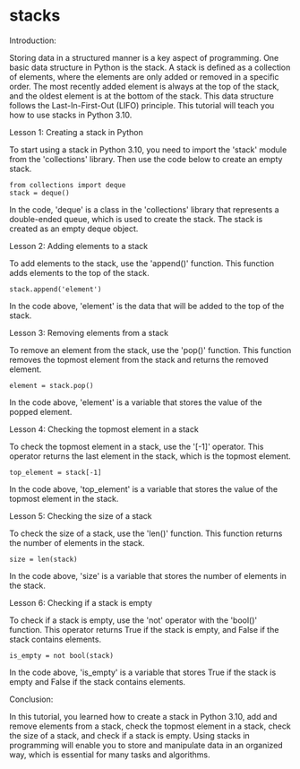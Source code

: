 
stacks
======
Introduction:

Storing data in a structured manner is a key aspect of programming. One basic data structure in Python is the stack. A stack is defined as a collection of elements, where the elements are only added or removed in a specific order. The most recently added element is always at the top of the stack, and the oldest element is at the bottom of the stack. This data structure follows the Last-In-First-Out (LIFO) principle. This tutorial will teach you how to use stacks in Python 3.10.

Lesson 1: Creating a stack in Python

To start using a stack in Python 3.10, you need to import the 'stack' module from the 'collections' library. Then use the code below to create an empty stack.

```
from collections import deque
stack = deque()
```

In the code, 'deque' is a class in the 'collections' library that represents a double-ended queue, which is used to create the stack. The stack is created as an empty deque object.

Lesson 2: Adding elements to a stack

To add elements to the stack, use the 'append()' function. This function adds elements to the top of the stack.

```
stack.append('element')
```

In the code above, 'element' is the data that will be added to the top of the stack.

Lesson 3: Removing elements from a stack

To remove an element from the stack, use the 'pop()' function. This function removes the topmost element from the stack and returns the removed element.

```
element = stack.pop()
```

In the code above, 'element' is a variable that stores the value of the popped element.

Lesson 4: Checking the topmost element in a stack

To check the topmost element in a stack, use the '[-1]' operator. This operator returns the last element in the stack, which is the topmost element.

```
top_element = stack[-1]
```

In the code above, 'top_element' is a variable that stores the value of the topmost element in the stack.

Lesson 5: Checking the size of a stack

To check the size of a stack, use the 'len()' function. This function returns the number of elements in the stack.

```
size = len(stack)
```

In the code above, 'size' is a variable that stores the number of elements in the stack.

Lesson 6: Checking if a stack is empty

To check if a stack is empty, use the 'not' operator with the 'bool()' function. This operator returns True if the stack is empty, and False if the stack contains elements.

```
is_empty = not bool(stack)
```

In the code above, 'is_empty' is a variable that stores True if the stack is empty and False if the stack contains elements.

Conclusion:

In this tutorial, you learned how to create a stack in Python 3.10, add and remove elements from a stack, check the topmost element in a stack, check the size of a stack, and check if a stack is empty. Using stacks in programming will enable you to store and manipulate data in an organized way, which is essential for many tasks and algorithms.